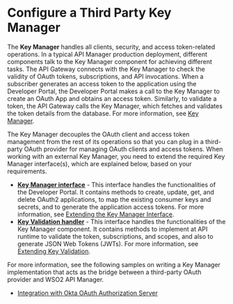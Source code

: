 # Configure a Third Party Key Manager

The **Key Manager** handles all clients, security, and access token-related operations. In a typical API Manager production deployment, different components talk to the Key Manager component for achieving different tasks. The API Gateway connects with the Key Manager to check the validity of OAuth tokens, subscriptions, and API invocations. When a subscriber generates an access token to the application using the Developer Portal, the Developer Portal makes a call to the Key Manager to create an OAuth App and obtains an access token. Similarly, to validate a token, the API Gateway calls the Key Manager, which fetches and validates the token details from the database. For more information, see [Key Manager]({{base_path}}/getting-started/overview/#key-manager).

The Key Manager decouples the OAuth client and access token management from the rest of its operations so that you can plug in a third-party OAuth provider for managing OAuth clients and access tokens. When working with an external Key Manager, you need to extend the required Key Manager interface(s), which are explained below, based on your requirements.

-   **[Key Manager interface](https://github.com/wso2/carbon-apimgt/blob/v6.5.349/components/apimgt/org.wso2.carbon.apimgt.api/src/main/java/org/wso2/carbon/apimgt/api/model/KeyManager.java)** - This interface handles the functionalities of the Developer Portal. It contains methods to create, update, get, and delete OAuth2 applications, to map the existing consumer keys and secrets, and to generate the application access tokens. For more information, see [Extending the Key Manager Interface]({{base_path}/develop/extending-api-manager/extending-key-management/extending-the-key-manager-interface/#extending-the-key-manager-interface_1).
-   **[Key Validation handler](https://github.com/wso2/carbon-apimgt/blob/v6.5.349/components/apimgt/org.wso2.carbon.apimgt.keymgt/src/main/java/org/wso2/carbon/apimgt/keymgt/handlers/DefaultKeyValidationHandler.java)** - This interface handles the functionalities of the Key Manager component. It contains methods to implement at API runtime to validate the token, subscriptions, and scopes, and also to generate JSON Web Tokens (JWTs). For more information, see [Extending Key Validation]({{base_path}}/develop/extending-api-manager/extending-key-management/extending-key-validation).

For more information, see the following samples on writing a Key Manager implementation that acts as the bridge between a third-party OAuth provider and WSO2 API Manager.

- [Integration with Okta OAuth Authorization Server](https://github.com/wso2-extensions/apim-keymanager-okta/blob/OKTA-OAuth-Client-2.0.0/docs/config.md)
